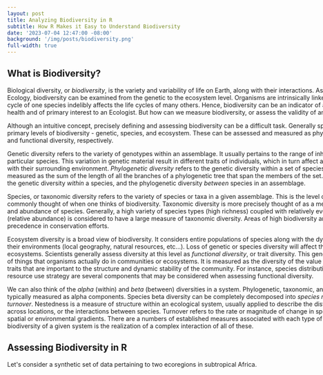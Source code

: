 ```yaml
---
layout: post
title: Analyzing Biodiversity in R
subtitle: How R Makes it Easy to Understand Biodiversity 
date: '2023-07-04 12:47:00 -08:00'
background: '/img/posts/biodiversity.png'
full-width: true
---
```


<style type="text/css">
  p {
    width: 900px;
  }
</style>

## What is Biodiversity?

Biological diversity, or *biodiversity*, is the variety and variability of life on Earth, along with their interactions. As a central topic in Ecology, biodiversity can be examined from the genetic to the ecosystem level. Organisms are intrinsically linked, so changes in the life cycle of one species indelibly affects the life cycles of many others. Hence, biodiversity can be an indicator of an ecosystem's overall health and of primary interest to an Ecologist. But how can we measure biodiversity, or assess the validity of any proposed metric?

Although an intuitive concept, precisely defining and assessing biodiversity can be a difficult task. Generally speaking, there are three primary levels of biodiversity - genetic, species, and ecosystem. These can be assessed and measured as phylogenetic, taxonomic, and functional diversity, respectively. 

Genetic diversity refers to the variety of genotypes within an assemblage. It usually pertains to the range of inherited traits *within* a particular species. This variation in genetic material result in different traits of individuals, which in turn affect an individuals' interaction with their surrounding environment. *Phylogenetic diversity* refers to the genetic diversity within a set of species or ecosystem. It is measured as the sum of the length of all the branches of a phylogenetic tree that span the members of the set. Hence, we can consider the genetic diversity *within* a species, and the phylogenetic diversity *between* species in an assemblage.

Species, or taxonomic diversity refers to the variety of species or taxa in a given assemblage. This is the level of diversity most commonly thought of when one thinks of biodiversity. Taxonomic diversity is more precisely thought of as a measure of the richness and abundance of species. Generally, a high variety of species types (high richness) coupled with relatively even proportions of each (relative abundance) is considered to have a large measure of taxonomic diversity. Areas of high biodiversity are typically given precedence in conservation efforts. 

Ecosystem diversity is a broad view of biodiversity. It considers entire populations of species along with the dynamic interactions with their environments (local geography, natural resources, etc...). Loss of genetic or species diversity will affect the performance of ecosystems. Scientists generally assess diversity at this level as *functional diversity*, or trait diversity. This generally concerns the range of things that organisms actually do in communities or ecosystems. It is measured as the diversity of the value and range of species traits that are important to the structure and dynamic stability of the community. For instance, species distribution, growth forms, or resource use strategy are several components that may be considered when assessing functional diversity. 

We can also think of the *alpha* (within) and *beta* (between) diversities in a system. Phylogenetic, taxonomic, and functional diversity are typically measured as alpha components. Species beta diversity can be completely decomposed into *species nestedness* and *species turnover*. Nestedness is a measure of structure within an ecological system, usually applied to describe the distribution of species across locations, or the interactions between species. Turnover refers to the rate or magnitude of change in species composition along spatial or environmental gradients. There are a numbers of established measures associated with each type of biodiversity, but the true biodiversity of a given system is the realization of a complex interaction of all of these. 

## Assessing Biodiversity in R

Let's consider a synthetic set of data pertaining to two ecoregions in subtropical Africa. 
